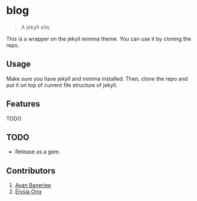 # blog
> A jekyll site.

This is a wrapper on the jekyll minima theme. You can use it by cloning the repo.

## Usage

Make sure you have jekyll and minima installed. Then, clone the repo and put it
on top of current file structure of jekyll.

## Features

TODO

## TODO

- Release as a gem.

## Contributors
1. [Ayan Banerjee](https://github.com/ayan-b)
2. [Elysia Ong](https://github.com/xevenheaven)
